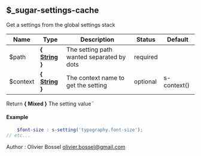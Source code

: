 ## $_sugar-settings-cache

Get a settings from the global settings stack



Name  |  Type  |  Description  |  Status  |  Default
------------  |  ------------  |  ------------  |  ------------  |  ------------
$path  |  **{ [String](http://www.sass-lang.com/documentation/file.SASS_REFERENCE.html#sass-script-strings) }**  |  The setting path wanted separated by dots  |  required  |
$context  |  **{ [String](http://www.sass-lang.com/documentation/file.SASS_REFERENCE.html#sass-script-strings) }**  |  The context name to get the setting  |  optional  |  s-context()

Return **{ Mixed }** The setting value¨

#### Example
```scss
	$font-size : s-setting('typography.font-size');
// etc...
```
Author : Olivier Bossel <olivier.bossel@gmail.com>